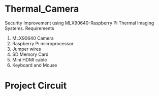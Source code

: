 # Thermal_Camera
Security Improvement using MLX90640-Raspberry Pi Thermal Imaging Systems.
Requirements 
1. MLX90640 Camera
2. Raspberry Pi microprocessor
3. Jumper wires
4. SD Memory Card
5. Mini HDMI cable
6. Keyboard and Mouse

# Project Circuit


